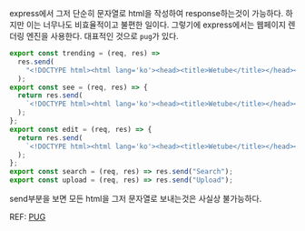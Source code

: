 express에서 그저 단순히 문자열로 html을 작성하여 response하는것이 가능하다. 하지만 이는 너무나도 비효율적이고 불편한 일이다.
그렇기에 express에서는 웹페이지 렌더링 엔진을 사용한다. 대표적인 것으로 `pug`가 있다.
```javascript
export const trending = (req, res) =>
  res.send(
    "<!DOCTYPE html><html lang='ko'><head><title>Wetube</title></head><body><h1>Home</h1><footer>&copy;2021 Wetube -  All rights reserved</footer></body></html>"
  );
export const see = (req, res) => {
  return res.send(
    `<!DOCTYPE html><html lang='ko'><head><title>Wetube</title></head><body><h1>Watch video #${req.params.id}</h1><footer>&copy;2021 Wetube -  All rights reserved</footer></body></html>`
  );
};
export const edit = (req, res) => {
  return res.send(
    `<!DOCTYPE html><html lang='ko'><head><title>Wetube</title></head><body><h1>Edit video #${req.params.id}</h1><footer>&copy;2021 Wetube -  All rights reserved</footer></body></html>`
  );
};
export const search = (req, res) => res.send("Search");
export const upload = (req, res) => res.send("Upload");
```
send부분을 보면 모든 html을 그저 문자열로 보내는것은 사실상 불가능하다.

REF: [PUG](https://pugjs.org/api/getting-started.html)
